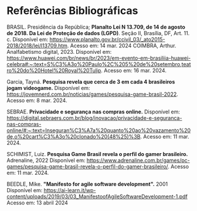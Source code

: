 # Referências Bibliográficas

BRASIL. Presidência da República; __Planalto Lei N 13.709, de 14 de agosto de 2018. Da Lei de Proteção de dados (LGPD)__. Seção II, Brasília, DF, Art. 11. c. Disponível em: https://www.planalto.gov.br/ccivil_03/_ato2015-2018/2018/lei/l13709.htm. Acesso em: 14 mar. 2024
COIMBRA, Arthur.          Analfabetismo digital,           2023.                       Disponível                 em:                       https://www.huawei.com/br/news/br/2023/em-evento-em-brasiliia-huawei-celebra#:~:text=S%C3%A3o%20Paulo%2C%205%20de%20setembro,teatro%20do%20Hotel%20Royal%20Tulip. Acesso em: 16 mar. 2024.

Garcia, Tayná. __Pesquisa revela que cerca de 3 em cada 4 brasileiros jogam videogame.__
Disponível em: https://jovemnerd.com.br/noticias/games/pesquisa-game-brasil-2022.
Acesso em: 8 mar. 2024.

SEBRAE. __Privacidade e segurança nas compras online.__ Disponível em:
https://digital.sebraers.com.br/blog/inovacao/privacidade-e-seguranca-nas-compras-online/#:~:text=Inseguran%C3%A7a%20quanto%20ao%20vazamento%20de,o%20cart%C3%A3o%20clonado%20(48%25)%3B. Acesso em: 11 mar. 2024.


SCHIMIST, Luiz. __Pesquisa Game Brasil revela o perfil do gamer brasileiro.__ Adrenaline, 2022
Disponível            em:		https://www.adrenaline.com.br/games/pc-games/pesquisa-game-brasil-revela-o-perfil-do-gamer-brasileiro/. Acesso em: 11 mar. 2024.

BEEDLE, Mike. __"Manifesto for agile software development".__   2001
Disponível            em:		https://ai-learn.it/wp-content/uploads/2019/03/03_ManifestoofAgileSoftwareDevelopment-1.pdf Acesso em: 13 abril 2024

